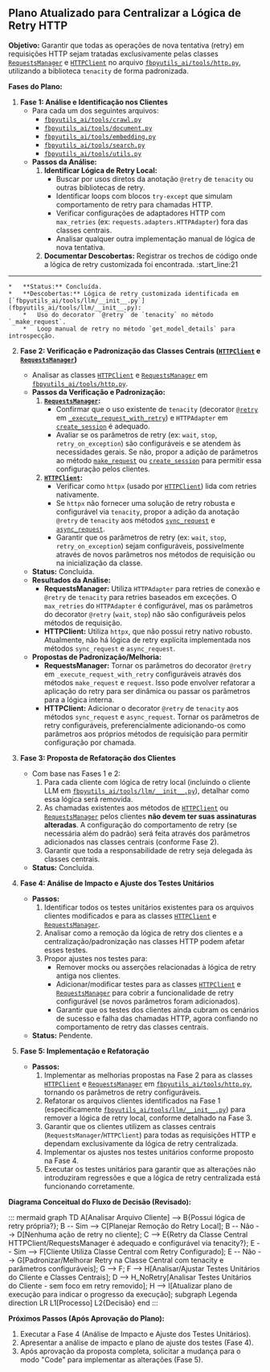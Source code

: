## Plano Atualizado para Centralizar a Lógica de Retry HTTP

**Objetivo:** Garantir que todas as operações de nova tentativa (retry) em requisições HTTP sejam tratadas exclusivamente pelas classes [`RequestsManager`](fbpyutils_ai/tools/http.py:258) e [`HTTPClient`](fbpyutils_ai/tools/http.py:35) no arquivo [`fbpyutils_ai/tools/http.py`](fbpyutils_ai/tools/http.py:1), utilizando a biblioteca `tenacity` de forma padronizada.

**Fases do Plano:**

1.  **Fase 1: Análise e Identificação nos Clientes**
    *   Para cada um dos seguintes arquivos:
        *   [`fbpyutils_ai/tools/crawl.py`](fbpyutils_ai/tools/crawl.py:1)
        *   [`fbpyutils_ai/tools/document.py`](fbpyutils_ai/tools/document.py:1)
        *   [`fbpyutils_ai/tools/embedding.py`](fbpyutils_ai/tools/embedding.py:1)
        *   [`fbpyutils_ai/tools/search.py`](fbpyutils_ai/tools/search.py:1)
        *   [`fbpyutils_ai/tools/utils.py`](fbpyutils_ai/tools/utils.py:1)
    *   **Passos da Análise:**
        1.  **Identificar Lógica de Retry Local:**
            *   Buscar por usos diretos da anotação `@retry` de `tenacity` ou outras bibliotecas de retry.
            *   Identificar loops com blocos `try-except` que simulam comportamento de retry para chamadas HTTP.
            *   Verificar configurações de adaptadores HTTP com `max_retries` (ex: `requests.adapters.HTTPAdapter`) fora das classes centrais.
            *   Analisar qualquer outra implementação manual de lógica de nova tentativa.
        2.  **Documentar Descobertas:** Registrar os trechos de código onde a lógica de retry customizada foi encontrada.
:start_line:21
-------
    *   **Status:** Concluída.
    *   **Descobertas:** Lógica de retry customizada identificada em [`fbpyutils_ai/tools/llm/__init__.py`](fbpyutils_ai/tools/llm/__init__.py):
        *   Uso do decorator `@retry` de `tenacity` no método `_make_request`.
        *   Loop manual de retry no método `get_model_details` para introspecção.

2.  **Fase 2: Verificação e Padronização das Classes Centrais ([`HTTPClient`](fbpyutils_ai/tools/http.py:35) e [`RequestsManager`](fbpyutils_ai/tools/http.py:258))**
    *   Analisar as classes [`HTTPClient`](fbpyutils_ai/tools/http.py:35) e [`RequestsManager`](fbpyutils_ai/tools/http.py:258) em [`fbpyutils_ai/tools/http.py`](fbpyutils_ai/tools/http.py:1).
    *   **Passos da Verificação e Padronização:**
        1.  **[`RequestsManager`](fbpyutils_ai/tools/http.py:258):**
            *   Confirmar que o uso existente de `tenacity` (decorator [`@retry`](fbpyutils_ai/tools/http.py:401) em [`_execute_request_with_retry`](fbpyutils_ai/tools/http.py:402)) e `HTTPAdapter` em [`create_session`](fbpyutils_ai/tools/http.py:278) é adequado.
            *   Avaliar se os parâmetros de retry (ex: `wait`, `stop`, `retry_on_exception`) são configuráveis e se atendem às necessidades gerais. Se não, propor a adição de parâmetros ao método [`make_request`](fbpyutils_ai/tools/http.py:350) ou [`create_session`](fbpyutils_ai/tools/http.py:278) para permitir essa configuração pelos clientes.
        2.  **[`HTTPClient`](fbpyutils_ai/tools/http.py:35):**
            *   Verificar como `httpx` (usado por [`HTTPClient`](fbpyutils_ai/tools/http.py:35)) lida com retries nativamente.
            *   Se `httpx` não fornecer uma solução de retry robusta e configurável via `tenacity`, propor a adição da anotação `@retry` de `tenacity` aos métodos [`sync_request`](fbpyutils_ai/tools/http.py:173) e [`async_request`](fbpyutils_ai/tools/http.py:88).
            *   Garantir que os parâmetros de retry (ex: `wait`, `stop`, `retry_on_exception`) sejam configuráveis, possivelmente através de novos parâmetros nos métodos de requisição ou na inicialização da classe.
    *   **Status:** Concluída.
    *   **Resultados da Análise:**
        *   **RequestsManager:** Utiliza `HTTPAdapter` para retries de conexão e `@retry` de `tenacity` para retries baseados em exceções. O `max_retries` do `HTTPAdapter` é configurável, mas os parâmetros do decorator `@retry` (`wait`, `stop`) não são configuráveis pelos métodos de requisição.
        *   **HTTPClient:** Utiliza `httpx`, que não possui retry nativo robusto. Atualmente, não há lógica de retry explícita implementada nos métodos `sync_request` e `async_request`.
    *   **Propostas de Padronização/Melhoria:**
        *   **RequestsManager:** Tornar os parâmetros do decorator `@retry` em `_execute_request_with_retry` configuráveis através dos métodos `make_request` e `request`. Isso pode envolver refatorar a aplicação do retry para ser dinâmica ou passar os parâmetros para a lógica interna.
        *   **HTTPClient:** Adicionar o decorator `@retry` de `tenacity` aos métodos `sync_request` e `async_request`. Tornar os parâmetros de retry configuráveis, preferencialmente adicionando-os como parâmetros aos próprios métodos de requisição para permitir configuração por chamada.

3.  **Fase 3: Proposta de Refatoração dos Clientes**
    *   Com base nas Fases 1 e 2:
        1.  Para cada cliente com lógica de retry local (incluindo o cliente LLM em [`fbpyutils_ai/tools/llm/__init__.py`](fbpyutils_ai/tools/llm/__init__.py)), detalhar como essa lógica será removida.
        2.  As chamadas existentes aos métodos de [`HTTPClient`](fbpyutils_ai/tools/http.py:35) ou [`RequestsManager`](fbpyutils_ai/tools/http.py:258) pelos clientes **não devem ter suas assinaturas alteradas**. A configuração do comportamento de retry (se necessária além do padrão) será feita através dos parâmetros adicionados nas classes centrais (conforme Fase 2).
        3.  Garantir que toda a responsabilidade de retry seja delegada às classes centrais.
    *   **Status:** Concluída.

4.  **Fase 4: Análise de Impacto e Ajuste dos Testes Unitários**
    *   **Passos:**
        1.  Identificar todos os testes unitários existentes para os arquivos clientes modificados e para as classes [`HTTPClient`](fbpyutils_ai/tools/http.py:35) e [`RequestsManager`](fbpyutils_ai/tools/http.py:258).
        2.  Analisar como a remoção da lógica de retry dos clientes e a centralização/padronização nas classes HTTP podem afetar esses testes.
        3.  Propor ajustes nos testes para:
            *   Remover mocks ou asserções relacionadas à lógica de retry antiga nos clientes.
            *   Adicionar/modificar testes para as classes [`HTTPClient`](fbpyutils_ai/tools/http.py:35) e [`RequestsManager`](fbpyutils_ai/tools/http.py:258) para cobrir a funcionalidade de retry configurável (se novos parâmetros foram adicionados).
            *   Garantir que os testes dos clientes ainda cubram os cenários de sucesso e falha das chamadas HTTP, agora confiando no comportamento de retry das classes centrais.
    *   **Status:** Pendente.

5.  **Fase 5: Implementação e Refatoração**
    *   **Passos:**
        1.  Implementar as melhorias propostas na Fase 2 para as classes [`HTTPClient`](fbpyutils_ai/tools/http.py:35) e [`RequestsManager`](fbpyutils_ai/tools/http.py:258) em [`fbpyutils_ai/tools/http.py`](fbpyutils_ai/tools/http.py:1), tornando os parâmetros de retry configuráveis.
        2.  Refatorar os arquivos clientes identificados na Fase 1 (especificamente [`fbpyutils_ai/tools/llm/__init__.py`](fbpyutils_ai/tools/llm/__init__.py)) para remover a lógica de retry local, conforme detalhado na Fase 3.
        3.  Garantir que os clientes utilizem as classes centrais (`RequestsManager`/`HTTPClient`) para todas as requisições HTTP e dependam exclusivamente da lógica de retry centralizada.
        4.  Implementar os ajustes nos testes unitários conforme proposto na Fase 4.
        5.  Executar os testes unitários para garantir que as alterações não introduziram regressões e que a lógica de retry centralizada está funcionando corretamente.

**Diagrama Conceitual do Fluxo de Decisão (Revisado):**

::: mermaid
graph TD
    A[Analisar Arquivo Cliente] --> B{Possui lógica de retry própria?};
    B -- Sim --> C[Planejar Remoção do Retry Local];
    B -- Não --> D[Nenhuma ação de retry no cliente];
    C --> E{Retry da Classe Central HTTPClient/RequestsManager é adequado e configurável via tenacity?};
    E -- Sim --> F[Cliente Utiliza Classe Central com Retry Configurado];
    E -- Não --> G[Padronizar/Melhorar Retry na Classe Central com tenacity e parâmetros configuráveis];
    G --> F;
    F --> H[Analisar/Ajustar Testes Unitários do Cliente e Classes Centrais];
    D --> H_NoRetry[Analisar Testes Unitários do Cliente - sem foco em retry removido];
    H --> I[Atualizar plano de execução para indicar o progresso da execução];
    subgraph Legenda
        direction LR
        L1[Processo]
        L2{Decisão}
    end
:::

**Próximos Passos (Após Aprovação do Plano):**

1.  Executar a Fase 4 (Análise de Impacto e Ajuste dos Testes Unitários).
2.  Apresentar a análise de impacto e plano de ajuste dos testes (Fase 4).
3.  Após aprovação da proposta completa, solicitar a mudança para o modo "Code" para implementar as alterações (Fase 5).
